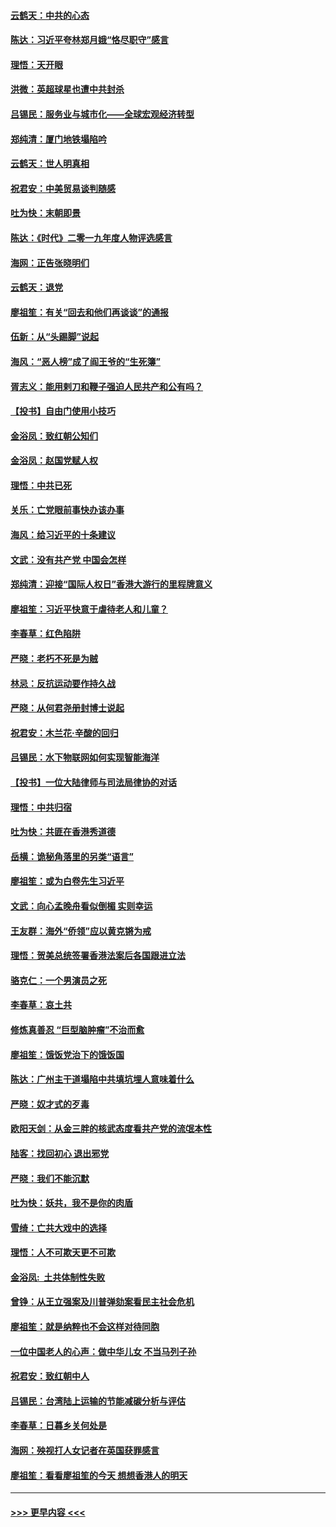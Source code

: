 #### [云鹤天：中共的心态](../pages/nsc993/n11729906.md?t=12181733) 
#### [陈达：习近平夸林郑月娥“恪尽职守”感言](../pages/nsc993/n11729881.md?t=12181733) 
#### [理悟：天开眼](../pages/nsc993/n11729699.md?t=12181733) 
#### [洪微：英超球星也遭中共封杀](../pages/nsc993/n11727243.md?t=12181733) 
#### [吕锡民：服务业与城市化——全球宏观经济转型](../pages/nsc993/n11725845.md?t=12181733) 
#### [郑纯清：厦门地铁塌陷吟](../pages/nsc993/n11725813.md?t=12181733) 
#### [云鹤天：世人明真相](../pages/nsc993/n11725621.md?t=12181733) 
#### [祝君安：中美贸易谈判随感](../pages/nsc993/n11725609.md?t=12181733) 
#### [吐为快：末朝即景](../pages/nsc993/n11723365.md?t=12181733) 
#### [陈达：《时代》二零一九年度人物评选感言](../pages/nsc993/n11723337.md?t=12181733) 
#### [海网：正告张晓明们](../pages/nsc993/n11723228.md?t=12181733) 
#### [云鹤天：退党](../pages/nsc993/n11723056.md?t=12181733) 
#### [廖祖笙：有关“回去和他们再谈谈”的通报](../pages/nsc993/n11722442.md?t=12181733) 
#### [伍新：从“头踢脚”说起](../pages/nsc993/n11722429.md?t=12181733) 
#### [海风：“恶人榜”成了阎王爷的“生死簿”](../pages/nsc993/n11722272.md?t=12181733) 
#### [胥志义：能用剌刀和鞭子强迫人民共产和公有吗？](../pages/nsc993/n11720569.md?t=12181733) 
#### [【投书】自由门使用小技巧](../pages/nsc993/n11720180.md?t=12181733) 
#### [金浴凤：致红朝公知们](../pages/nsc993/n11720563.md?t=12181733) 
#### [金浴凤：赵国党赋人权](../pages/nsc993/n11720533.md?t=12181733) 
#### [理悟：中共已死](../pages/nsc993/n11720233.md?t=12181733) 
#### [关乐：亡党眼前事快办该办事](../pages/nsc993/n11719160.md?t=12181733) 
#### [海风：给习近平的十条建议](../pages/nsc993/n11717616.md?t=12181733) 
#### [文武：没有共产党 中国会怎样](../pages/nsc993/n11717584.md?t=12181733) 
#### [郑纯清：迎接“国际人权日”香港大游行的里程牌意义](../pages/nsc993/n11717417.md?t=12181733) 
#### [廖祖笙：习近平快意于虐待老人和儿童？](../pages/nsc993/n11715313.md?t=12181733) 
#### [李春草：红色陷阱](../pages/nsc993/n11715029.md?t=12181733) 
#### [严晓：老朽不死是为贼](../pages/nsc993/n11712910.md?t=12181733) 
#### [林忌：反抗运动要作持久战](../pages/nsc993/n11712623.md?t=12181733) 
#### [严晓：从何君尧册封博士说起](../pages/nsc993/n11712465.md?t=12181733) 
#### [祝君安：木兰花·辛酸的回归](../pages/nsc993/n11712381.md?t=12181733) 
#### [吕锡民：水下物联网如何实现智能海洋](../pages/nsc993/n11711158.md?t=12181733) 
#### [【投书】一位大陆律师与司法局律协的对话](../pages/nsc993/n11709675.md?t=12181733) 
#### [理悟：中共归宿](../pages/nsc993/n11710059.md?t=12181733) 
#### [吐为快：共匪在香港秀道德](../pages/nsc993/n11709979.md?t=12181733) 
#### [岳横：诡秘角落里的另类“语言”](../pages/nsc993/n11709792.md?t=12181733) 
#### [廖祖笙：或为白卷先生习近平](../pages/nsc993/n11708330.md?t=12181733) 
#### [文武：向心孟晚舟看似倒楣 实则幸运](../pages/nsc993/n11708236.md?t=12181733) 
#### [王友群：海外“侨领”应以黄克锵为戒](../pages/nsc993/n11706176.md?t=12181733) 
#### [理悟：贺美总统签署香港法案后各国跟进立法](../pages/nsc993/n11706853.md?t=12181733) 
#### [骆克仁：一个男演员之死](../pages/nsc993/n11706677.md?t=12181733) 
#### [李春草：哀土共](../pages/nsc993/n11706255.md?t=12181733) 
#### [修炼真善忍 “巨型脑肿瘤”不治而愈](../pages/nsc993/n11705340.md?t=12181733) 
#### [廖祖笙：饿饭党治下的饿饭国](../pages/nsc993/n11705085.md?t=12181733) 
#### [陈达：广州主干道塌陷中共填坑埋人意味着什么](../pages/nsc993/n11705046.md?t=12181733) 
#### [严晓：奴才式的歹毒](../pages/nsc993/n11704826.md?t=12181733) 
#### [欧阳天剑：从金三胖的核武态度看共产党的流氓本性](../pages/nsc993/n11702238.md?t=12181733) 
#### [陆客：找回初心 退出邪党](../pages/nsc993/n11702213.md?t=12181733) 
#### [严晓：我们不能沉默](../pages/nsc993/n11702110.md?t=12181733) 
#### [吐为快：妖共，我不是你的肉盾](../pages/nsc993/n11701366.md?t=12181733) 
#### [雪绮：亡共大戏中的选择](../pages/nsc993/n11699922.md?t=12181733) 
#### [理悟：人不可欺天更不可欺](../pages/nsc993/n11699657.md?t=12181733) 
#### [金浴凤:  土共体制性失败](../pages/nsc993/n11699361.md?t=12181733) 
#### [曾铮：从王立强案及川普弹劾案看民主社会危机](../pages/nsc993/n11699318.md?t=12181733) 
#### [廖祖笙：就是纳粹也不会这样对待同胞](../pages/nsc993/n11697658.md?t=12181733) 
#### [一位中国老人的心声：做中华儿女 不当马列子孙](../pages/nsc993/n11697525.md?t=12181733) 
#### [祝君安：致红朝中人](../pages/nsc993/n11697518.md?t=12181733) 
#### [吕锡民：台湾陆上运输的节能减碳分析与评估](../pages/nsc993/n11694983.md?t=12181733) 
#### [李春草：日暮乡关何处是](../pages/nsc993/n11694805.md?t=12181733) 
#### [海网：殃视打人女记者在英国获罪感言](../pages/nsc993/n11693832.md?t=12181733) 
#### [廖祖笙：看看廖祖笙的今天 想想香港人的明天](../pages/nsc993/n11693707.md?t=12181733) 

----
#### [ >>> 更早内容 <<< ](../indexes/nsc993-earlier.md)
